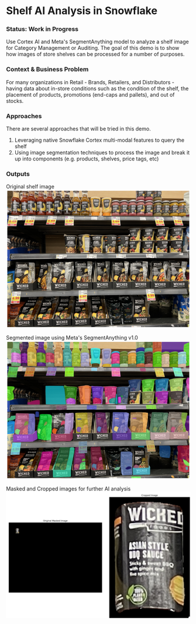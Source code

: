 # Shelf AI Analysis in Snowflake
### Status: Work in Progress
Use Cortex AI and Meta's SegmentAnything model to analyze a shelf image for Category Management or Auditing. The goal of this demo is to show how images of store shelves can be processed for a number of purposes.

### Context & Business Problem
For many organizations in Retail - Brands, Retailers, and Distributors - having data about in-store conditions such as the condition of the shelf, the placement of products, promotions (end-caps and pallets), and out of stocks. 

### Approaches
There are several approaches that will be tried in this demo.
1. Leveraging native Snowflake Cortex multi-modal features to query the shelf
2. Using image segmentation techniques to process the image and break it up into components (e.g. products, shelves, price tags, etc)

### Outputs
Original shelf image
![Original shelf image of a packaged pasta brand called Wicked](/assets/shelf_original.png)

Segmented image using Meta's SegmentAnything v1.0
![A image segmented and annotated with different objects](/assets/shelf_segmented.png)

Masked and Cropped images for further AI analysis
![A masked image of one product and a zoomed in image of that product on shelf](/assets/shelf_cropped.png)

